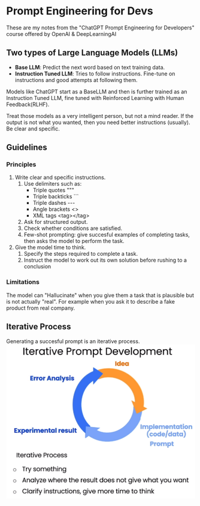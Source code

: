 # Prompt Engineering for Devs
These are my notes from the "ChatGPT Prompt Engineering for Developers" course offered by OpenAI & DeepLearningAI

## Two types of Large Language Models (LLMs)
* __Base LLM__: 
Predict the next word based on text training data. 
* __Instruction Tuned LLM__: Tries to follow instructions. Fine-tune on instructions and good attempts at following them.

Models like ChatGPT start as a BaseLLM and then is further trained as an Instruction Tuned LLM, fine tuned with Reinforced Learning with Human Feedback(RLHF).

Treat those models as a very intelligent person, but not a mind reader. If the output is not what you wanted, then you need better instructions (usually). Be clear and specific.

## Guidelines
### Principles
1. Write clear and specific instructions.
    1. Use delimiters such as:
        * Triple quotes """
        * Triple backticks ```
        * Triple dashes ---
        * Angle brackets <>
        * XML tags \<tag>\</tag>
    2. Ask for structured output.
    3. Check whether conditions are satisfied.
    4. Few-shot prompting: give succesful examples of completing tasks, then asks the model to perform the task.
2. Give the model time to think.
    1. Specify the steps required to complete a task.
    2.  Instruct the model to work out its own solution before rushing to a conclusion

### Limitations
The model can "Hallucinate" when you give them a task that is plausible but is not actually "real". For example when you ask it to describe a fake product from real company.

## Iterative Process 
Generating a succesful prompt is an iterative process. 
![Iterative Process](images/iterative_process.png)

